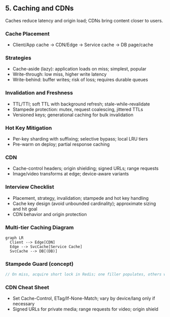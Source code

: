 ## 5. Caching and CDNs

Caches reduce latency and origin load; CDNs bring content closer to users.

### Cache Placement
- Client/App cache → CDN/Edge → Service cache → DB page/cache

### Strategies
- Cache-aside (lazy): application loads on miss; simplest, popular
- Write-through: low miss, higher write latency
- Write-behind: buffer writes; risk of loss; requires durable queues

### Invalidation and Freshness
- TTL/TTI; soft TTL with background refresh; stale-while-revalidate
- Stampede protection: mutex, request coalescing, jittered TTLs
- Versioned keys; generational caching for bulk invalidation

### Hot Key Mitigation
- Per-key sharding with suffixing; selective bypass; local LRU tiers
- Pre-warm on deploy; partial response caching

### CDN
- Cache-control headers; origin shielding; signed URLs; range requests
- Image/video transforms at edge; device-aware variants

### Interview Checklist
- Placement, strategy, invalidation; stampede and hot key handling
- Cache key design (avoid unbounded cardinality); approximate sizing and hit goal
- CDN behavior and origin protection


### Multi-tier Caching Diagram
```mermaid
graph LR
  Client --> Edge[CDN]
  Edge --> SvcCache[Service Cache]
  SvcCache --> DB[(DB)]
```

### Stampede Guard (concept)
```java
// On miss, acquire short lock in Redis; one filler populates, others wait or serve stale
```

### CDN Cheat Sheet
- Set Cache-Control, ETag/If-None-Match; vary by device/lang only if necessary
- Signed URLs for private media; range requests for video; origin shield


